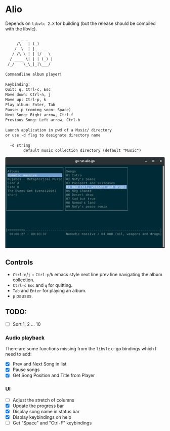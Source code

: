 # Alio

Depends on `libvlc 2.X` for building (but the release should be compiled with the libvlc).

```
       _ _
     /\   | (_)
    /  \  | |_  ___
   / /\ \ | | |/ _ \
  / ____ \| | | (_) |
 /_/    \_\_|_|\___/

Commandline album player!

Keybinding:
Quit: q, Ctrl-c, Esc
Move down: Ctrl-n, j
Move up: Ctrl-p, k
Play album: Enter, Tab
Pause: p (coming soon: Space)
Next Song: Right arrow, Ctrl-f
Previous Song: Left arrow, Ctrl-b

Launch application in pwd of a Music/ directory
or use -d flag to designate directory name

  -d string
        default music collection directory (default "Music")
```

![Alio](/screenshot.png?raw=true)


## Controls

- `Ctrl-n`/`j` + `Ctrl-p`/`k` emacs style next line prev line navigating the album collection.
- `Ctrl-c` `Esc` and `q` for quitting.
- `Tab` and `Enter` for playing an album.
- `p` pauses.

## TODO:

- [ ] Sort 1, 2 ... 10

### Audio playback

There are some functions missing from the `libvlc` c-go bindings which I need to add:

- [x] Prev and Next Song in list
- [x] Pause songs
- [x] Get Song Position and Title from Player

### UI

- [ ] Adjust the stretch of columns
- [x] Update the progress bar
- [x] Display song name in status bar
- [x] Display keybindings on help
- [ ] Get "Space" and "Ctrl-F" keybindings
